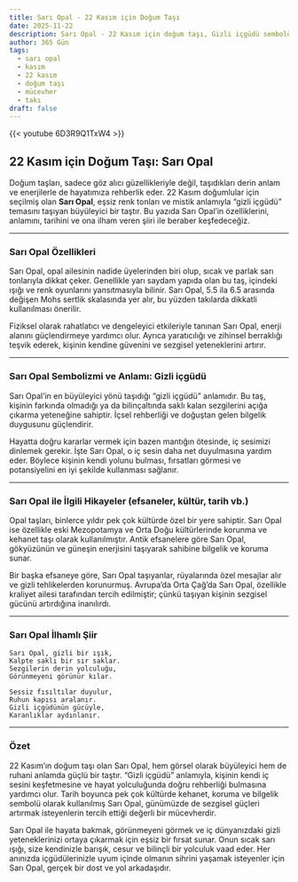 ```yaml
---
title: Sarı Opal - 22 Kasım için Doğum Taşı
date: 2025-11-22
description: Sarı Opal - 22 Kasım için doğum taşı, Gizli içgüdü sembolü. Bu özel taşın derin anlamını öğrenin.
author: 365 Gün
tags:
  - sarı opal
  - kasım
  - 22 kasım
  - doğum taşı
  - mücevher
  - takı
draft: false
---
```


{{< youtube 6D3R9Q1TxW4 >}}

## 22 Kasım için Doğum Taşı: Sarı Opal

Doğum taşları, sadece göz alıcı güzellikleriyle değil, taşıdıkları derin anlam ve enerjilerle de hayatımıza rehberlik eder. 22 Kasım doğumlular için seçilmiş olan **Sarı Opal**, eşsiz renk tonları ve mistik anlamıyla “gizli içgüdü” temasını taşıyan büyüleyici bir taştır. Bu yazıda Sarı Opal’in özelliklerini, anlamını, tarihini ve ona ilham veren şiiri ile beraber keşfedeceğiz.

---

### Sarı Opal Özellikleri

Sarı Opal, opal ailesinin nadide üyelerinden biri olup, sıcak ve parlak sarı tonlarıyla dikkat çeker. Genellikle yarı saydam yapıda olan bu taş, içindeki ışığı ve renk oyunlarını yansıtmasıyla bilinir. Sarı Opal, 5.5 ila 6.5 arasında değişen Mohs sertlik skalasında yer alır, bu yüzden takılarda dikkatli kullanılması önerilir.

Fiziksel olarak rahatlatıcı ve dengeleyici etkileriyle tanınan Sarı Opal, enerji alanını güçlendirmeye yardımcı olur. Ayrıca yaratıcılığı ve zihinsel berraklığı teşvik ederek, kişinin kendine güvenini ve sezgisel yeteneklerini artırır.

---

### Sarı Opal Sembolizmi ve Anlamı: Gizli içgüdü

Sarı Opal’in en büyüleyici yönü taşıdığı “gizli içgüdü” anlamıdır. Bu taş, kişinin farkında olmadığı ya da bilinçaltında saklı kalan sezgilerini açığa çıkarma yeteneğine sahiptir. İçsel rehberliği ve doğuştan gelen bilgelik duygusunu güçlendirir.

Hayatta doğru kararlar vermek için bazen mantığın ötesinde, iç sesimizi dinlemek gerekir. İşte Sarı Opal, o iç sesin daha net duyulmasına yardım eder. Böylece kişinin kendi yolunu bulması, fırsatları görmesi ve potansiyelini en iyi şekilde kullanması sağlanır.

---

### Sarı Opal ile İlgili Hikayeler (efsaneler, kültür, tarih vb.)

Opal taşları, binlerce yıldır pek çok kültürde özel bir yere sahiptir. Sarı Opal ise özellikle eski Mezopotamya ve Orta Doğu kültürlerinde korunma ve kehanet taşı olarak kullanılmıştır. Antik efsanelere göre Sarı Opal, gökyüzünün ve güneşin enerjisini taşıyarak sahibine bilgelik ve koruma sunar.

Bir başka efsaneye göre, Sarı Opal taşıyanlar, rüyalarında özel mesajlar alır ve gizli tehlikelerden korunurmuş. Avrupa’da Orta Çağ’da Sarı Opal, özellikle kraliyet ailesi tarafından tercih edilmiştir; çünkü taşıyan kişinin sezgisel gücünü artırdığına inanılırdı.

---

### Sarı Opal İlhamlı Şiir

```
Sarı Opal, gizli bir ışık,
Kalpte saklı bir sır saklar.
Sezgilerin derin yolculuğu,
Görünmeyeni görünür kılar.

Sessiz fısıltılar duyulur,
Ruhun kapısı aralanır.
Gizli içgüdünün gücüyle,
Karanlıklar aydınlanır.
```

---

### Özet

22 Kasım’ın doğum taşı olan Sarı Opal, hem görsel olarak büyüleyici hem de ruhani anlamda güçlü bir taştır. “Gizli içgüdü” anlamıyla, kişinin kendi iç sesini keşfetmesine ve hayat yolculuğunda doğru rehberliği bulmasına yardımcı olur. Tarih boyunca pek çok kültürde kehanet, koruma ve bilgelik sembolü olarak kullanılmış Sarı Opal, günümüzde de sezgisel güçleri artırmak isteyenlerin tercih ettiği değerli bir mücevherdir.

Sarı Opal ile hayata bakmak, görünmeyeni görmek ve iç dünyanızdaki gizli yeteneklerinizi ortaya çıkarmak için eşsiz bir fırsat sunar. Onun sıcak sarı ışığı, size kendinizle barışık, cesur ve bilinçli bir yolculuk vaad eder. Her anınızda içgüdülerinizle uyum içinde olmanın sihrini yaşamak isteyenler için Sarı Opal, gerçek bir dost ve yol arkadaşıdır.